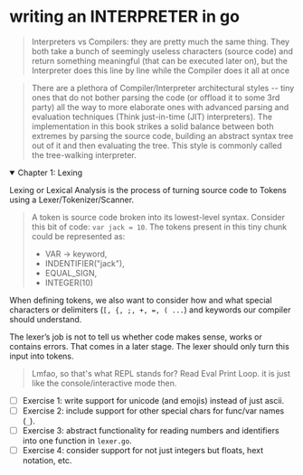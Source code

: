 # writing an INTERPRETER in go

> Interpreters vs Compilers: they are pretty much the same thing. They both take a bunch of seemingly useless characters (source code) and return something meaningful (that can be executed later on), but the Interpreter does this line by line while the Compiler does it all at once

> There are a plethora of Compiler/Interpreter architectural styles -- tiny ones that do not bother parsing the code (or offload it to some 3rd party) all the way to more elaborate ones with advanced parsing and evaluation techniques (Think just-in-time (JIT) interpreters). The implementation in this book strikes a solid balance between both extremes by parsing the source code, building an abstract syntax tree out of it and then evaluating the tree. This style is commonly called the tree-walking interpreter.

<details open>
<summary> Chapter 1: Lexing</summary>

Lexing or Lexical Analysis is the process of turning source code to Tokens using a Lexer/Tokenizer/Scanner.
> A token is source code broken into its lowest-level syntax. Consider this bit of code:
> `var jack = 10`. The tokens present in this tiny chunk could be represented as:
> - VAR -> keyword,
> - INDENTIFIER("jack"),
> - EQUAL_SIGN,
> - INTEGER(10)

When defining tokens, we also want to consider how and what special characters or delimiters (`[, {, ;, +, =, ( ...`) and keywords our compiler should understand.

The lexer’s job is not to tell us whether code makes sense, works or contains errors. That comes in a later stage. The lexer should only turn this input into tokens.

> Lmfao, so that's what REPL stands for? Read Eval Print Loop. it is just like the console/interactive mode then.

- [ ] Exercise 1: write support for unicode (and emojis) instead of just ascii.
- [ ] Exercise 2: include support for other special chars for func/var names (`_`).
- [ ] Exercise 3: abstract functionality for reading numbers and identifiers into one function in `lexer.go`.
- [ ] Exercise 4: consider support for not just integers but floats, hext notation, etc.
</details>